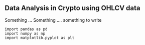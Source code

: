 ## Data Analysis in Crypto using OHLCV data

Something ... 
Something ....
something to write

```
import pandas as pd
import numpy as np
import matplotlib.pyplot as plt
```


